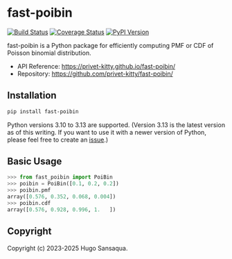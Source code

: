 # fast-poibin

[![Build Status](https://github.com/privet-kitty/fast-poibin/workflows/CI/badge.svg)](https://github.com/privet-kitty/fast-poibin/actions)
[![Coverage Status](https://coveralls.io/repos/github/privet-kitty/fast-poibin/badge.svg?branch=main)](https://coveralls.io/github/privet-kitty/fast-poibin?branch=main)
[![PyPI Version](https://img.shields.io/pypi/v/fast-poibin)](https://pypi.org/project/fast-poibin/)

fast-poibin is a Python package for efficiently computing PMF or CDF of Poisson binomial distribution.

- API Reference: https://privet-kitty.github.io/fast-poibin/
- Repository: https://github.com/privet-kitty/fast-poibin/

## Installation

```bash
pip install fast-poibin
```

Python versions 3.10 to 3.13 are supported. (Version 3.13 is the latest version as of this writing. If you want to use it with a newer version of Python, please feel free to create an [issue](https://github.com/privet-kitty/fast-poibin/issues).)

## Basic Usage

```python
>>> from fast_poibin import PoiBin
>>> poibin = PoiBin([0.1, 0.2, 0.2])
>>> poibin.pmf
array([0.576, 0.352, 0.068, 0.004])
>>> poibin.cdf
array([0.576, 0.928, 0.996, 1.   ])
```

## Copyright

Copyright (c) 2023-2025 Hugo Sansaqua.
